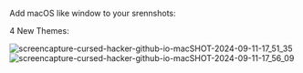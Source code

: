 Add macOS like window to your srennshots:

4 New Themes:

![screencapture-cursed-hacker-github-io-macSHOT-2024-09-11-17_51_35](https://github.com/user-attachments/assets/1d3e6320-613c-4f44-9d4d-5e8b72a07dde)
![screencapture-cursed-hacker-github-io-macSHOT-2024-09-11-17_56_09](https://github.com/user-attachments/assets/086d4d47-d749-4ed6-ba88-391fcd78528b)
